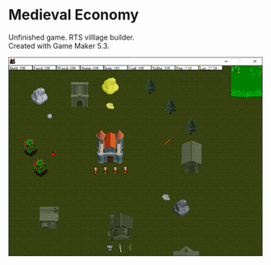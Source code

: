 # Medieval Economy


Unfinished game. RTS villlage builder.  
Created with Game Maker 5.3.  

![Screenshot](https://github.com/timeblade0/medieval_economy/blob/main/screenshot.png)
